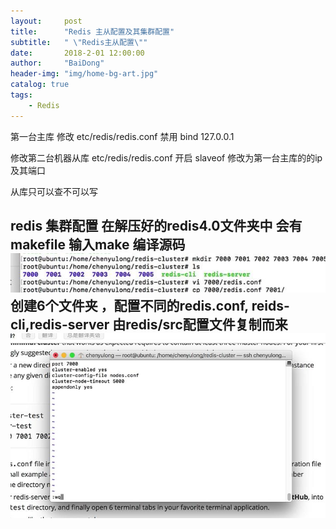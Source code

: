 ```yaml
---
layout:     post
title:      "Redis 主从配置及其集群配置"
subtitle:   " \"Redis主从配置\""
date:       2018-2-01 12:00:00
author:     "BaiDong"
header-img: "img/home-bg-art.jpg"
catalog: true
tags:
    - Redis
---
```

第一台主库 修改 etc/redis/redis.conf  禁用 bind 127.0.0.1

修改第二台机器从库    etc/redis/redis.conf   开启 slaveof  修改为第一台主库的的ip 及其端口

从库只可以查不可以写

redis 集群配置
在解压好的redis4.0文件夹中 会有makefile   输入make 编译源码
![avatar](./img/1.jpg)
创建6个文件夹 ，配置不同的redis.conf, reids-cli,redis-server 由redis/src配置文件复制而来
![avatar](./img/2.jpg)
---



